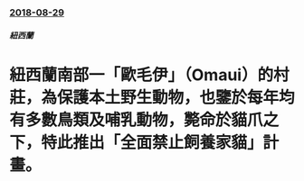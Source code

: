 ### [2018-08-29](/news/2018/08/29/index.md)

##### 紐西蘭
# 紐西蘭南部一「歐毛伊」（Omaui）的村莊，為保護本土野生動物，也鑒於每年均有多數鳥類及哺乳動物，斃命於貓爪之下，特此推出「全面禁止飼養家貓」計畫。




